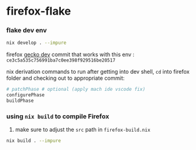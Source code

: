 # firefox-flake

### flake dev env

```sh
nix develop . --impure

```

firefox [gecko dev](https://github.com/mozilla/gecko-dev/) commit that works with this env : `ce3c5a535c756991ba7c0ee398f929516be20517`

nix derivation commands to run after getting into dev shell,  `cd` into firefox folder and checking out to appropriate commit:

```sh
# patchPhase # optional (apply mach ide vscode fix)
configurePhase
buildPhase
```

### using `nix build` to compile Firefox

1. make sure to adjust the `src` path in `firefox-build.nix`

```sh
nix build . --impure
```

